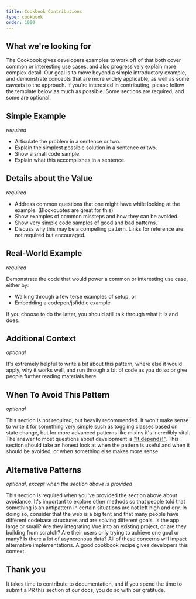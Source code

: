 ```yaml
---
title: Cookbook Contributions
type: cookbook
order: 1000
---
```


## What we're looking for

The Cookbook gives developers examples to work off of that both cover common or interesting use cases, and also progressively explain more complex detail. Our goal is to move beyond a simple introductory example, and demonstrate concepts that are more widely applicable, as well as some caveats to the approach. If you're interested in contributing, please follow the template below as much as possible. Some sections are required, and some are optional.

## Simple Example

_required_

- Articulate the problem in a sentence or two.
- Explain the simplest possible solution in a sentence or two.
- Show a small code sample.
- Explain what this accomplishes in a sentence.

## Details about the Value

_required_

- Address common questions that one might have while looking at the example. (Blockquotes are great for this)
- Show examples of common missteps and how they can be avoided.
- Show very simple code samples of good and bad patterns.
- Discuss why this may be a compelling pattern. Links for reference are not required but encouraged.

## Real-World Example

_required_

Demonstrate the code that would power a common or interesting use case, either by:
- Walking through a few terse examples of setup, or
- Embedding a codepen/jsfiddle example

If you choose to do the latter, you should still talk through what it is and does.

## Additional Context

_optional_

It's extremely helpful to write a bit about this pattern, where else it would apply, why it works well, and run through a bit of code as you do so or give people further reading materials here.

## When To Avoid This Pattern

_optional_

This section is not required, but heavily recommended. It won't make sense to write it for something very simple such as toggling classes based on state change, but for more advanced patterns like mixins it's incredibly vital. The answer to most questions about development is ["It depends!"](https://codepen.io/rachsmith/pen/YweZbG). This section should take an honest look at when the pattern is useful and when it should be avoided, or when something else makes more sense.

## Alternative Patterns

_optional, except when the section above is provided_

This section is required when you've provided the section above about avoidance. It's important to explore other methods so that people told that something is an antipattern in certain situations are not left high and dry. In doing so, consider that the web is a big tent and that many people have different codebase structures and are solving different goals. Is the app large or small? Are they integrating Vue into an existing project, or are they building from scratch? Are their users only trying to achieve one goal or many? Is there a lot of asyncronous data? All of these concerns will impact alternative implementations. A good cookbook recipe gives developers this context.

## Thank you

It takes time to contribute to documentation, and if you spend the time to submit a PR this section of our docs, you do so with our gratitude.
